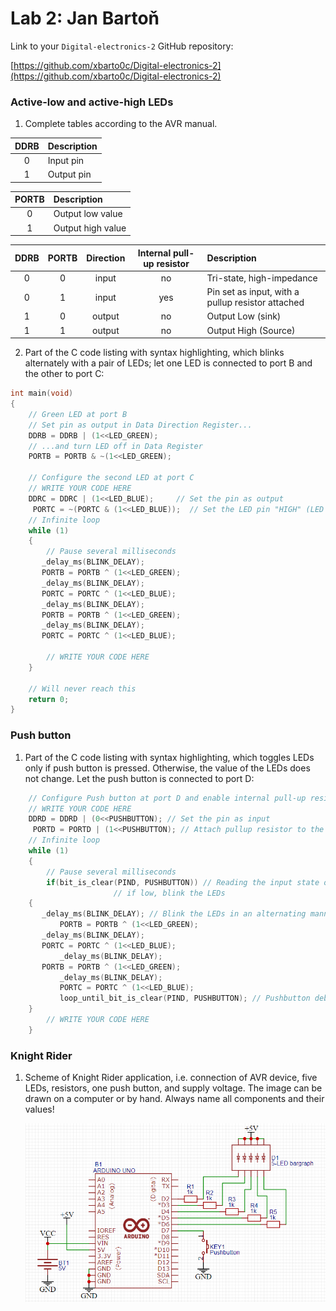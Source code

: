 # Lab 2: Jan Bartoň

Link to your `Digital-electronics-2` GitHub repository:

   [https://github.com/xbarto0c/Digital-electronics-2](https://github.com/xbarto0c/Digital-electronics-2)


### Active-low and active-high LEDs

1. Complete tables according to the AVR manual.

| **DDRB** | **Description** |
| :-: | :-- |
| 0 | Input pin |
| 1 | Output pin|

| **PORTB** | **Description** |
| :-: | :-- |
| 0 | Output low value |
| 1 | Output high value |

| **DDRB** | **PORTB** | **Direction** | **Internal pull-up resistor** | **Description** |
| :-: | :-: | :-: | :-: | :-- |
| 0 | 0 | input | no | Tri-state, high-impedance |
| 0 | 1 | input | yes| Pin set as input, with a pullup resistor attached |
| 1 | 0 | output | no | Output Low (sink) |
| 1 | 1 | output | no | Output High (Source) |

2. Part of the C code listing with syntax highlighting, which blinks alternately with a pair of LEDs; let one LED is connected to port B and the other to port C:

```c
int main(void)
{
    // Green LED at port B
    // Set pin as output in Data Direction Register...
    DDRB = DDRB | (1<<LED_GREEN);
    // ...and turn LED off in Data Register
    PORTB = PORTB & ~(1<<LED_GREEN);

    // Configure the second LED at port C
    // WRITE YOUR CODE HERE
    DDRC = DDRC | (1<<LED_BLUE);	 // Set the pin as output
	 PORTC = ~(PORTC & (1<<LED_BLUE));  // Set the LED pin "HIGH" (LED off)
    // Infinite loop
    while (1)
    {
        // Pause several milliseconds
       _delay_ms(BLINK_DELAY);
       PORTB = PORTB ^ (1<<LED_GREEN);
       _delay_ms(BLINK_DELAY);
       PORTC = PORTC ^ (1<<LED_BLUE);
       _delay_ms(BLINK_DELAY);
       PORTB = PORTB ^ (1<<LED_GREEN);
       _delay_ms(BLINK_DELAY);
       PORTC = PORTC ^ (1<<LED_BLUE);

        // WRITE YOUR CODE HERE
    }

    // Will never reach this
    return 0;
}
```


### Push button

1. Part of the C code listing with syntax highlighting, which toggles LEDs only if push button is pressed. Otherwise, the value of the LEDs does not change. Let the push button is connected to port D:

```c
    // Configure Push button at port D and enable internal pull-up resistor
    // WRITE YOUR CODE HERE
    DDRD = DDRD | (0<<PUSHBUTTON); // Set the pin as input
	 PORTD = PORTD | (1<<PUSHBUTTON); // Attach pullup resistor to the pushbutton pin
    // Infinite loop
    while (1)
    {
        // Pause several milliseconds
        if(bit_is_clear(PIND, PUSHBUTTON)) // Reading the input state of the pushbutton pin,
					   // if low, blink the LEDs
	{
	   _delay_ms(BLINK_DELAY); // Blink the LEDs in an alternating manner
           PORTB = PORTB ^ (1<<LED_GREEN);
	   _delay_ms(BLINK_DELAY);
	   PORTC = PORTC ^ (1<<LED_BLUE);
           _delay_ms(BLINK_DELAY);
	   PORTB = PORTB ^ (1<<LED_GREEN);
           _delay_ms(BLINK_DELAY);
           PORTC = PORTC ^ (1<<LED_BLUE);
           loop_until_bit_is_clear(PIND, PUSHBUTTON); // Pushbutton debounce
	}
        // WRITE YOUR CODE HERE
    }
```


### Knight Rider

1. Scheme of Knight Rider application, i.e. connection of AVR device, five LEDs, resistors, one push button, and supply voltage. The image can be drawn on a computer or by hand. Always name all components and their values!

   ![Knight Rider](/Labs/02-leds/Knight_rider.png)
